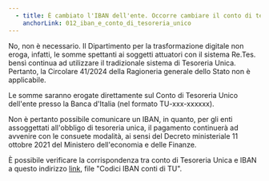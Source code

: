 ```yaml
---
  - title: È cambiato l'IBAN dell'ente. Occorre cambiare il conto di tesoreria unico presente in piattaforma?
    anchorLink: 012_iban_e_conto_di_tesoreria_unico
---
```


No, non è necessario. Il Dipartimento per la trasformazione digitale non eroga, infatti, le somme spettanti ai soggetti attuatori con il
sistema Re.Tes. bensì continua ad utilizzare il tradizionale sistema di Tesoreria Unica. Pertanto, la Circolare 41/2024 della Ragioneria
generale dello Stato non è applicabile.

Le somme saranno erogate direttamente sul Conto di Tesoreria Unico dell'ente presso la Banca d'Italia (nel formato TU-xxx-xxxxxx).

Non è pertanto possibile comunicare un IBAN, in quanto, per gli enti assoggettati all'obbligo di tesoreria unica, il pagamento continuerà
ad avvenire con le consuete modalità, ai sensi del Decreto ministeriale 11 ottobre 2021 del Ministero dell'economia e delle Finanze. 

È possibile verificare la corrispondenza tra conto di Tesoreria Unica e IBAN a questo indirizzo [link][1], file "Codici IBAN conti di TU".


[1]: https://www.rgs.mef.gov.it/VERSIONE-I/attivita_istituzionali/formazione_e_gestione_del_bilancio/tesoreria_dello_stato/strumenti_di_versamento_in_tesoreria/amministrazioni_pubbliche/?_selmenu=3_1
